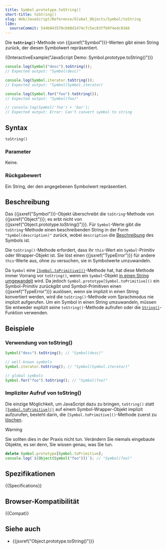 ```yaml
---
title: Symbol.prototype.toString()
short-title: toString()
slug: Web/JavaScript/Reference/Global_Objects/Symbol/toString
l10n:
  sourceCommit: 544b843570cb08d1474cfc5ec03ffb9f4edc0166
---
```


Die **`toString()`**-Methode von {{jsxref("Symbol")}}-Werten gibt einen String zurück, der diesen Symbolwert repräsentiert.

{{InteractiveExample("JavaScript Demo: Symbol.prototype.toString()")}}

```js interactive-example
console.log(Symbol("desc").toString());
// Expected output: "Symbol(desc)"

console.log(Symbol.iterator.toString());
// Expected output: "Symbol(Symbol.iterator)

console.log(Symbol.for("foo").toString());
// Expected output: "Symbol(foo)"

// console.log(Symbol('foo') + 'bar');
// Expected output: Error: Can't convert symbol to string
```

## Syntax

```js-nolint
toString()
```

### Parameter

Keine.

### Rückgabewert

Ein String, der den angegebenen Symbolwert repräsentiert.

## Beschreibung

Das {{jsxref("Symbol")}}-Objekt überschreibt die `toString`-Methode von {{jsxref("Object")}}; es erbt nicht von {{jsxref("Object.prototype.toString()")}}. Für `Symbol`-Werte gibt die `toString`-Methode einen beschreibenden String in der Form `"Symbol(description)"` zurück, wobei `description` die [Beschreibung](/de/docs/Web/JavaScript/Reference/Global_Objects/Symbol/description) des Symbols ist.

Die `toString()`-Methode erfordert, dass ihr `this`-Wert ein `Symbol`-Primitiv oder Wrapper-Objekt ist. Sie löst einen {{jsxref("TypeError")}} für andere `this`-Werte aus, ohne zu versuchen, sie in Symbolwerte umzuwandeln.

Da `Symbol` eine [`[Symbol.toPrimitive]()`](/de/docs/Web/JavaScript/Reference/Global_Objects/Symbol/Symbol.toPrimitive)-Methode hat, hat diese Methode immer Vorrang vor `toString()`, wenn ein `Symbol`-Objekt [in einen String umgewandelt](/de/docs/Web/JavaScript/Reference/Global_Objects/String#string_coercion) wird. Da jedoch `Symbol.prototype[Symbol.toPrimitive]()` ein Symbol-Primitiv zurückgibt und Symbol-Primitiven einen {{jsxref("TypeError")}} auslösen, wenn sie implizit in einen String konvertiert werden, wird die `toString()`-Methode vom Sprachmodus nie implizit aufgerufen. Um ein Symbol in einen String umzuwandeln, müssen Sie entweder explizit seine `toString()`-Methode aufrufen oder die [`String()`](/de/docs/Web/JavaScript/Reference/Global_Objects/String/String#using_string_to_stringify_a_symbol)-Funktion verwenden.

## Beispiele

### Verwendung von toString()

```js
Symbol("desc").toString(); // "Symbol(desc)"

// well-known symbols
Symbol.iterator.toString(); // "Symbol(Symbol.iterator)"

// global symbols
Symbol.for("foo").toString(); // "Symbol(foo)"
```

### Impliziter Aufruf von toString()

Die einzige Möglichkeit, um JavaScript dazu zu bringen, `toString()` statt [`[Symbol.toPrimitive]()`](/de/docs/Web/JavaScript/Reference/Global_Objects/Symbol/Symbol.toPrimitive) auf einem Symbol-Wrapper-Objekt implizit aufzurufen, besteht darin, die `[Symbol.toPrimitive]()`-Methode zuerst zu [löschen](/de/docs/Web/JavaScript/Reference/Operators/delete).

> [!WARNING]
> Sie sollten dies in der Praxis nicht tun. Verändern Sie niemals eingebaute Objekte, es sei denn, Sie wissen genau, was Sie tun.

```js
delete Symbol.prototype[Symbol.toPrimitive];
console.log(`${Object(Symbol("foo"))}`); // "Symbol(foo)"
```

## Spezifikationen

{{Specifications}}

## Browser-Kompatibilität

{{Compat}}

## Siehe auch

- {{jsxref("Object.prototype.toString()")}}
